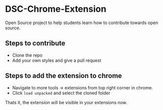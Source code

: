 # DSC-Chrome-Extension
Open Source project to help students learn how to contribute towards open source.

## Steps to contribute
- Clone the repo
- Add your own styles and give a pull request

## Steps to add the extension to chrome
- Navigate to more tools -> extensions from top right corner in chrome.
- Click ``load unpacked`` and select the cloned folder

Thats it,  the extension will be visible in your extensions now.
